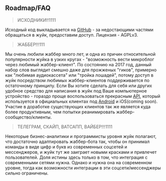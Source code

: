 Roadmap/FAQ
--

> ИСХОДНИКИ!!1111

Исходный код выкладывается на [GitHub](https://github.com/juick) - за недостающими частями обращаться в жуйк, предоставим доступ. Лицензия - AGPLv3.

> ЖАББЕР!!!111

Мы очень любили жаббер много лет, и одна из причин относительной популярности жуйка в узких кругах - "возможность вести микроблог через любимый жаббер-клиент". По состоянию на 2017 год, данный набор слов выглядит смешно даже для прожженых "гиков", примерно как "любимая аудиокассета" или "тройка лошадей", потому доступ в жуйк посредством любимых жаббер-клиентов поддерживается по остаточному принципу. Если Вы хотите сделать для себя или других удобное средство для написания в жуйк под Ваше компьютерное устройство - гораздо проще воспользоваться прекрасным [API](http://api.juick.com/swagger-ui.html), который используется в официальных клиентах под [Android](https://github.com/juick/Juick-Android) и iOS(coming soon). Участие в доработке существующих клиентов так же является куда более продуктивным, чем попытки реанимировать жаббер-сообщество/клиенты.

> ТЕЛЕГРАМ, СКАЙП, ВАТСАПП, ВАЙБЕР!!!1111

Некоторые бизнес-аналитики и программисты уровня жуйк полагают, что достаточно адаптировать жаббер-бота так, чтобы он принимал команды в виде цифр и букв из современных соцсетей и мессенджеров, и жуйк тут же заиграет новыми красками и привлечет пользователей. Доля истины здесь только в том, что интеграция с современными сетями нужна. Однако и нужна она на современном уровне, тогда как возможности интеграции в эти соцсети/мессенджеры сильно ограничены.
